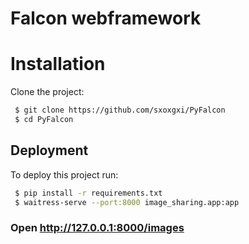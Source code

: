 # Falcon webframework

# Installation

Clone the project:

```bash
 $ git clone https://github.com/sxoxgxi/PyFalcon
 $ cd PyFalcon
```

## Deployment

To deploy this project run:

```bash
 $ pip install -r requirements.txt
 $ waitress-serve --port:8000 image_sharing.app:app
```

### Open http://127.0.0.1:8000/images
